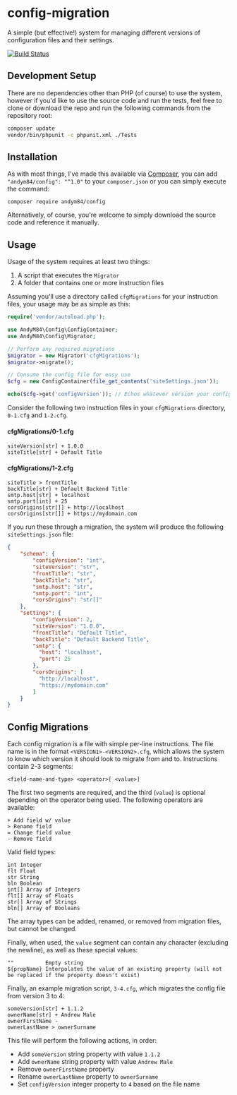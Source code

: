 # config-migration
A simple (but effective!) system for managing different versions of configuration files and their settings.

[![Build Status](https://travis-ci.com/AndyM84/config-migration.svg?branch=master)](https://travis-ci.com/AndyM84/config-migration)

## Development Setup
There are no dependencies other than PHP (of course) to use the system, however if you'd like to use the source
code and run the tests, feel free to clone or download the repo and run the following commands from the repository
root:

```bash
composer update
vendor/bin/phpunit -c phpunit.xml ./Tests
```

## Installation
As with most things, I've made this available via [Composer](https://packagist.org/packages/andym84/config), you can add `"andym84/config": "^1.0"` to your `composer.json` or you can simply execute the command:

```
composer require andym84/config
```

Alternatively, of course, you're welcome to simply download the source code and reference it manually.

## Usage
Usage of the system requires at least two things:

1. A script that executes the `Migrator`
2. A folder that contains one or more instruction files

Assuming you'll use a directory called `cfgMigrations` for your instruction files, your usage may be as simple
as this:

```php
require('vendor/autoload.php');

use AndyM84\Config\ConfigContainer;
use AndyM84\Config\Migrator;

// Perform any required migrations
$migrator = new Migrator('cfgMigrations');
$migrator->migrate();

// Consume the config file for easy use
$cfg = new ConfigContainer(file_get_contents('siteSettings.json'));

echo($cfg->get('configVersion')); // Echos whatever version your configs are at after migration
```

Consider the following two instruction files in your `cfgMigrations` directory, `0-1.cfg` and `1-2.cfg`.

#### cfgMigrations/0-1.cfg
```
siteVersion[str] + 1.0.0
siteTitle[str] + Default Title
```

#### cfgMigrations/1-2.cfg
```
siteTitle > frontTitle
backTitle[str] + Default Backend Title
smtp.host[str] + localhost
smtp.port[int] + 25
corsOrigins[str[]] + http://localhost
corsOrigins[str[]] + https://mydomain.com
```

If you run these through a migration, the system will produce the following `siteSettings.json` file:

```json
{
    "schema": {
        "configVersion": "int",
        "siteVersion": "str",
        "frontTitle": "str",
        "backTitle": "str",
        "smtp.host": "str",
        "smtp.port": "int",
        "corsOrigins": "str[]"
    },
    "settings": {
        "configVersion": 2,
        "siteVersion": "1.0.0",
        "frontTitle": "Default Title",
        "backTitle": "Default Backend Title",
        "smtp": {
          "host": "localhost",
          "port": 25
        },
        "corsOrigins": [
          "http://localhost",
          "https://mydomain.com"
        ]
    }
}
```

## Config Migrations
Each config migration is a file with simple per-line instructions.  The file name is in the format `<VERSION1>-<VERSION2>.cfg`,
which allows the system to know which version it should look to migrate from and to.  Instructions contain 2-3 segments:

```
<field-name-and-type> <operator>[ <value>]
```

The first two segments are required, and the third (`value`) is optional depending on the operator being used.
The following operators are available:

```
+ Add field w/ value
> Rename field
= Change field value
- Remove field
```

Valid field types:

```
int Integer
flt Float
str String
bln Boolean
int[] Array of Integers
flt[] Array of Floats
str[] Array of Strings
bln[] Array of Booleans
```

The array types can be added, renamed, or removed from migration files, but cannot be changed.

Finally, when used, the `value` segment can contain any character (excluding the newline), as well as these special
values:

```
""          Empty string
${propName} Interpolates the value of an existing property (will not be replaced if the property doesn't exist)
```

Finally, an example migration script, `3-4.cfg`, which migrates the config file from version 3 to 4:

```
someVersion[str] + 1.1.2
ownerName[str] + Andrew Male
ownerFirstName -
ownerLastName > ownerSurname
```

This file will perform the following actions, in order:

* Add `someVersion` string property with value `1.1.2`
* Add `ownerName` string property with value `Andrew Male`
* Remove `ownerFirstName` property
* Rename `ownerLastName` property to `ownerSurname`
* Set `configVersion` integer property to `4` based on the file name
